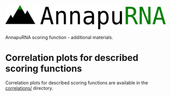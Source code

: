 ![logo](obrazki/AnnapuRNA-logo.png)

AnnapuRNA scoring function - additional materials.

# Correlation plots for described scoring functions

Correlation plots for described scoring functions are available in the [correlations/](correlations/) directory.
